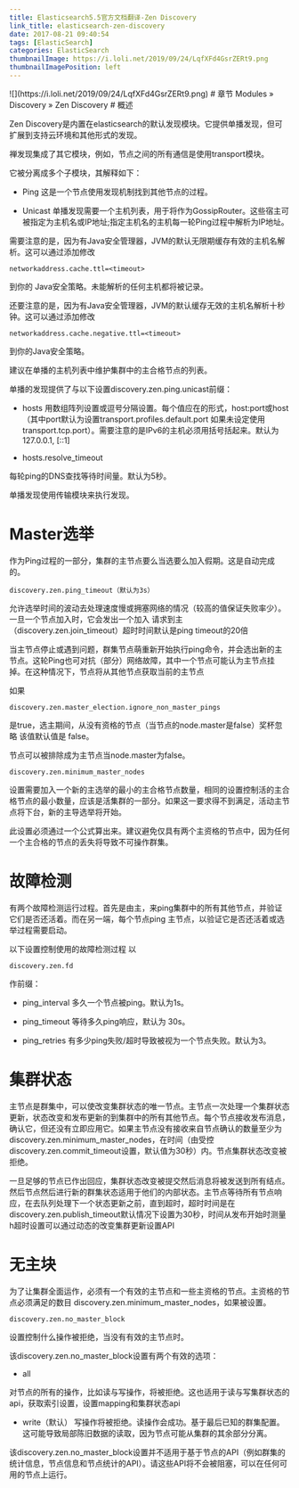 ```yaml
---
title: Elasticsearch5.5官方文档翻译-Zen Discovery
link_title: elasticsearch-zen-discovery
date: 2017-08-21 09:40:54
tags: [ElasticSearch]
categories: ElasticSearch
thumbnailImage: https://i.loli.net/2019/09/24/LqfXFd4GsrZERt9.png
thumbnailImagePosition: left
---
```

<span/>
<!-- more -->
![](https://i.loli.net/2019/09/24/LqfXFd4GsrZERt9.png)
<!-- toc -->
# 章节
Modules » Discovery » Zen Discovery
# 概述


Zen Discovery是内置在elasticsearch的默认发现模块。它提供单播发现，但可扩展到支持云环境和其他形式的发现。

禅发现集成了其它模块，例如，节点之间的所有通信是使用transport模块。

它被分离成多个子模块，其解释如下：

- Ping
这是一个节点使用发现机制找到其他节点的过程。

- Unicast 
单播发现需要一个主机列表，用于将作为GossipRouter。这些宿主可被指定为主机名或IP地址;指定主机名的主机每一轮Ping过程中解析为IP地址。

需要注意的是，因为有Java安全管理器，JVM的默认无限期缓存有效的主机名解析。这可以通过添加修改 
```
networkaddress.cache.ttl=<timeout>
```
到你的 Java安全策略。未能解析的任何主机都将被记录。

还要注意的是，因为有Java安全管理器，JVM的默认缓存无效的主机名解析十秒钟。这可以通过添加修改 
```
networkaddress.cache.negative.ttl=<timeout> 
```
到你的Java安全策略。

建议在单播的主机列表中维护集群中的主合格节点的列表。

单播的发现提供了与以下设置discovery.zen.ping.unicast前缀：

- hosts
用数组阵列设置或逗号分隔设置。每个值应在的形式，host:port或host（其中port默认为设置transport.profiles.default.port 如果未设定使用transport.tcp.port）。需要注意的是IPv6的主机必须用括号括起来。默认为127.0.0.1, [::1]

- hosts.resolve_timeout

每轮ping的DNS查找等待时间量。默认为5秒。

单播发现使用传输模块来执行发现。

# Master选举
作为Ping过程的一部分，集群的主节点要么当选要么加入假期。这是自动完成的。
```
discovery.zen.ping_timeout（默认为3s）
```
允许选举时间的波动去处理速度慢或拥塞网络的情况（较高的值保证失败率少）。一旦一个节点加入时，它会发出一个加入
请求到主（discovery.zen.join_timeout）超时时间默认是ping timeout的20倍

当主节点停止或遇到问题，群集节点萌重新开始执行ping命令，并会选出新的主节点。这轮Ping也可对抗（部分）网络故障，其中一个节点可能认为主节点挂掉。在这种情况下，节点将从其他节点获取当前的主节点

如果
```
discovery.zen.master_election.ignore_non_master_pings
```
是true，选主期间，从没有资格的节点（当节点的node.master是false）奖杯忽略
该值默认值是 false。


节点可以被排除成为主节点当node.master为false。

```
discovery.zen.minimum_master_nodes
```
设置需要加入一个新的主选举的最小的主合格节点数量，相同的设置控制活的主合格节点的最小数量，应该是活集群的一部分。如果这一要求得不到满足，活动主节点将下台，新的主导选举将开始。

此设置必须通过一个公式算出来。建议避免仅具有两个主资格的节点中，因为任何一个主合格的节点的丢失将导致不可操作群集。

# 故障检测
有两个故障检测运行过程。首先是由主，来ping集群中的所有其他节点，并验证它们是否还活着。而在另一端，每个节点ping 主节点，以验证它是否还活着或选举过程需要启动。

以下设置控制使用的故障检测过程 以
```
discovery.zen.fd
```
作前缀：

- ping_interval
多久一个节点被ping。默认为1s。

- ping_timeout
等待多久ping响应，默认为 30s。

- ping_retries
有多少ping失败/超时导致被视为一个节点失败。默认为3。

# 集群状态
主节点是群集中，可以使改变集群状态的唯一节点。主节点一次处理一个集群状态更新，状态改变和发布更新的到集群中的所有其他节点。每个节点接收发布消息，确认它，但还没有立即应用它。如果主节点没有接收来自节点确认的数量至少为discovery.zen.minimum_master_nodes，在时间（由受控discovery.zen.commit_timeout设置，默认值为30秒）内。节点集群状态改变被拒绝。

一旦足够的节点已作出回应，集群状态改变被提交然后消息将被发送到所有结点。然后节点然后进行新的群集状态适用于他们的内部状态。主节点等待所有节点响应，在去队列处理下一个状态更新之前，直到超时，超时时间是在discovery.zen.publish_timeout默认情况下设置为30秒，时间从发布开始时测量h超时设置可以通过动态的改变集群更新设置API

# 无主块
为了让集群全面运作，必须有一个有效的主节点和一些主资格的节点。主资格的节点必须满足的数目 discovery.zen.minimum_master_nodes，如果被设置。
```
discovery.zen.no_master_block
```
设置控制什么操作被拒绝，当没有有效的主节点时。

该discovery.zen.no_master_block设置有两个有效的选项：

- all

对节点的所有的操作，比如读与写操作，将被拒绝。这也适用于读与写集群状态的api，获取索引设置，设置mapping和集群状态api

- write（默认）
写操作将被拒绝。读操作会成功。基于最后已知的群集配置。这可能导致局部陈旧数据的读取，因为节点可能从集群的其余部分分离。

该discovery.zen.no_master_block设置并不适用于基于节点的API（例如群集的统计信息，节点信息和节点统计的API）。请这些API将不会被阻塞，可以在任何可用的节点上运行。